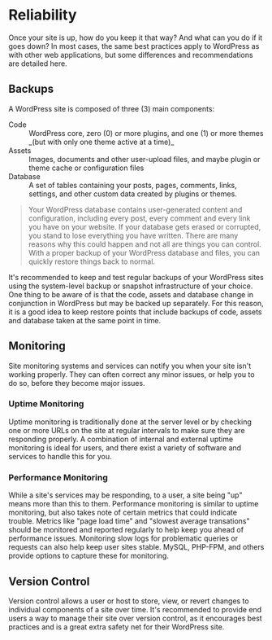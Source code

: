 # Reliability
Once your site is up, how do you keep it that way? And what can you do if it goes down? In most cases, the same best practices apply to WordPress as with other web applications, but some differences and recommendations are detailed here.

## Backups
A WordPress site is composed of three (3) main components:

<dl>
<dt>Code</dt>
	<dd>WordPress core, zero (0) or more plugins, and one (1) or more themes _(but with only one theme active at a time)_ </dd>
<dt>Assets</dt>
 	<dd>Images, documents and other user-upload files, and maybe plugin or theme cache or configuration files</dd>
<dt>Database</dt>		  
	<dd>A set of tables containing your posts, pages, comments, links, settings, and other custom data created by plugins or themes.</dd>
</dl>

> Your WordPress database contains user-generated content and configuration, including every post, every comment and every link you have on your website. If your database gets erased or corrupted, you stand to lose everything you have written. There are many reasons why this could happen and not all are things you can control. With a proper backup of your WordPress database and files, you can quickly restore things back to normal.

It's recommended to keep and test regular backups of your WordPress sites using the system-level backup or snapshot infrastructure of your choice. One thing to be aware of is that the code, assets and database change in conjunction in WordPress but may be backed up separately. For this reason, it is a good idea to keep restore points that include backups of code, assets and database taken at the same point in time.

## Monitoring
Site monitoring systems and services can notify you when your site isn't working properly. They can often correct any minor issues, or help you to do so, before they become major issues.

### Uptime Monitoring
Uptime monitoring is traditionally done at the server level or by checking one or more URLs on the site at regular intervals to make sure they are responding properly. A combination of internal and external uptime monitoring is ideal for users, and there exist a variety of software and services to handle this for you.

### Performance Monitoring
While a site's services may be responding, to a user, a site being "up" means more than this to them. Performance monitoring is similar to uptime monitoring, but also takes note of certain metrics that could indicate trouble. Metrics like "page load time" and "slowest average transations" should be monitored and reported regularly to help keep you ahead of performance issues. Monitoring slow logs for problematic queries or requests can also help keep user sites stable. MySQL, PHP-FPM, and others provide options to capture these for monitoring.

## Version Control
Version control allows a user or host to store, view, or revert changes to individual components of a site over time. It's recommended to provide end users a way to manage their site over version control, as it encourages best practices and is a great extra safety net for their WordPress site.